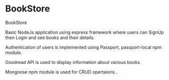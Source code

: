 # BookStore
BookStore

Basic NodeJs application using express framework where users can SignUp then Login and see books and their details.

Authentication of users is implemented using Passport, passport-local npm module.

Goodread API is used to display information about various books.

Mongoose npm module is used for CRUD opertaions..
